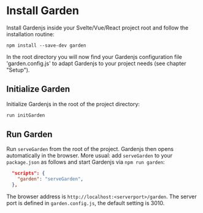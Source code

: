 # Install Garden

Install Gardenjs inside your Svelte/Vue/React project root and follow the installation routine:

```console
npm install --save-dev garden
```

In the root directory you will now find your Gardenjs configuration file 'garden.config.js' to adapt Gardenjs to your project needs  (see chapter "Setup").

## Initialize Garden

Initialize Gardenjs in the root of the project directory:

```bash
run initGarden
```

## Run Garden

Run `serveGarden` from the root of the project. Gardenjs then opens automatically in the browser. More usual: add `serveGarden` to your `package.json` as follows and start Gardenjs via `npm run garden`:

```json
  "scripts": {
    "garden": "serveGarden",
  },
```

The browser address is `http://localhost:<serverport>/garden`. The server port is defined in `garden.config.js`, the default setting is 3010.
